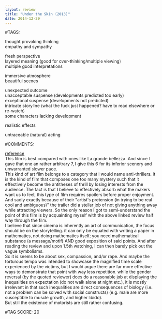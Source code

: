 ```yaml
---  
layout: review  
title: "Under the Skin (2013)"  
date: 2014-12-29  
---  
```

  
#TAGS:  
  
thought provoking thinking  
empathy and sympathy  
  
fresh perspective  
layered meaning (good for over-thinking/multiple viewing)  
multiple good interpretations  
  
immersive atmosphere  
beautiful scenes  
  
unexpected outcome  
unacceptable suspense (developments predicted too early)  
exceptional suspense (developments not predicted)  
intricate storyline (what the fuck just happened? have to read elsewhere or re-watch)  
some characters lacking development  
  
realistic effects  
  
untraceable (natural) acting  
  
#COMMENTS:  
  
[reference](  
http://carpetonion.tumblr.com/post/86163171035/under-the-skin-analysis-major-spoilers)  
This film is best compared with ones like La grande bellezza. And since I gave that one an rather arbitrary 7, I give this 6 for its inferior scenery and unwarranted slower pace.  
This kind of art film belongs to a category that I would name anti-thrillers. It is the kind of film that composes one too many mystery such that it effectively become the antitheses of thrill by losing interests from the audience. The fact is that I believe to effectively absorb what the makers want us to feel, this type of film requires spoilers before proper enjoyment. And sadly exactly because of their "artist's pretension (in trying to be real cool and ambiguous)" the trailer did a stellar job of not giving anything away while attracting viewers. So the only reason I got to semi-understand the point of this film is by acquainting myself with the above linked review half way through the film.  
I believe that since cinema is inherently an art of communication, the focus should be on the storytelling. it can only be equated with writing a paper in mathematics, not doing mathematics itself; you need mathematical substance (a message/motif) AND good exposition of said points. And after reading the review and upon 1.5th watching, I can then barely pick out the vague symbolisms.  
So it is seems to be about sex, compassion, and/or rape. And maybe the torturous tempo was intended to showcase the magnified time scale experienced by the victims, but I would argue there are far more effective ways to demonstrate that point with way less repetition. while the gender reversal (by the quoted reviewer) does do a reasonable job at displaying the inequalities on expectation (do not walk alone at night etc.), it is mostly irrelevant in that such inequalities are direct consequences of biology (i.e. not a problem can be solved with social constructs) (e.g. male are more susceptible to muscle growth, and higher libido).  
But still the existence of motorists are still rather confusing.  
  
  
  
  
  
#TAG SCORE: 20  

